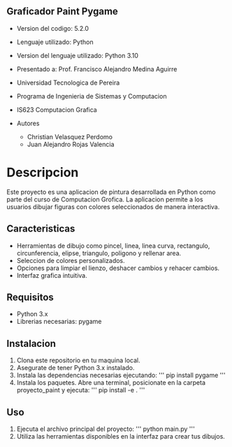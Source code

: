 ## Graficador Paint Pygame

- Version del codigo: 5.2.0
- Lenguaje utilizado: Python
- Version del lenguaje utilizado: Python 3.10
- Presentado a: Prof. Francisco Alejandro Medina Aguirre

- Universidad Tecnologica de Pereira
- Programa de Ingenieria de Sistemas y Computacion
- IS623 Computacion Grafica

- Autores
    - Christian Velasquez Perdomo
    - Juan Alejandro Rojas Valencia

# Descripcion

Este proyecto es una aplicacion de pintura desarrollada en Python como parte del curso de Computacion Grofica.
La aplicacion permite a los usuarios dibujar figuras con colores seleccionados de manera interactiva.

## Caracteristicas

- Herramientas de dibujo como pincel, linea, linea curva, rectangulo, circunferencia, elipse, triangulo,
    poligono y rellenar area.
- Seleccion de colores personalizados.
- Opciones para limpiar el lienzo, deshacer cambios y rehacer cambios.
- Interfaz grafica intuitiva.

## Requisitos

- Python 3.x
- Librerias necesarias: pygame

## Instalacion

1. Clona este repositorio en tu maquina local.
2. Asegurate de tener Python 3.x instalado.
3. Instala las dependencias necesarias ejecutando:
    '''
    pip install pygame
    '''
4. Instala los paquetes. Abre una terminal, posicionate en la carpeta proyecto_paint y ejecuta:
    '''
    pip install -e .
    '''

## Uso

1. Ejecuta el archivo principal del proyecto:
    '''
    python main.py
    '''
2. Utiliza las herramientas disponibles en la interfaz para crear tus dibujos.
